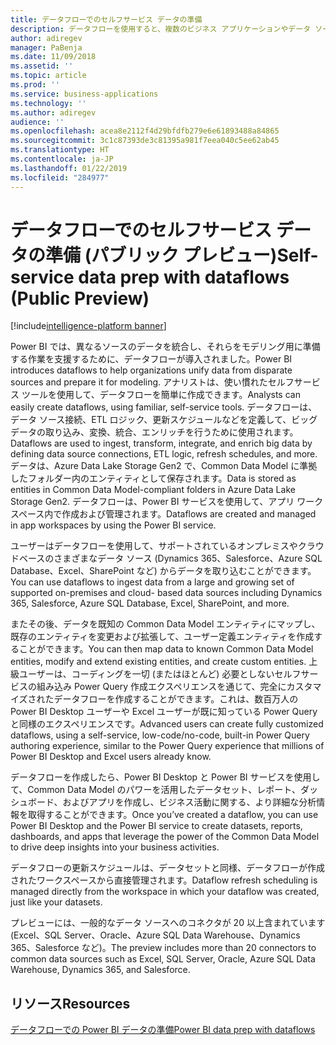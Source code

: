 ```yaml
---
title: データフローでのセルフサービス データの準備
description: データフローを使用すると、複数のビジネス アプリケーションやデータ ソースにまたがったデータからビジネス分析を開発する際の時間、複雑さ、およびコストを削減できます。
author: adiregev
manager: PaBenja
ms.date: 11/09/2018
ms.assetid: ''
ms.topic: article
ms.prod: ''
ms.service: business-applications
ms.technology: ''
ms.author: adiregev
audience: ''
ms.openlocfilehash: acea8e2112f4d29bfdfb279e6e61893488a84865
ms.sourcegitcommit: 3c1c87393de3c81395a981f7eea040c5ee62ab45
ms.translationtype: HT
ms.contentlocale: ja-JP
ms.lasthandoff: 01/22/2019
ms.locfileid: "284977"
---
```

# <a name="self-service-data-prep-with-dataflows-public-preview"></a><span data-ttu-id="33dc3-103">データフローでのセルフサービス データの準備 (パブリック プレビュー)</span><span class="sxs-lookup"><span data-stu-id="33dc3-103">Self-service data prep with dataflows (Public Preview)</span></span>

[!include[intelligence-platform banner](../../includes/intelligence-platform.md)]



<span data-ttu-id="33dc3-104">Power BI では、異なるソースのデータを統合し、それらをモデリング用に準備する作業を支援するために、データフローが導入されました。</span><span class="sxs-lookup"><span data-stu-id="33dc3-104">Power BI introduces dataflows to help organizations unify data from disparate sources and prepare it for modeling.</span></span> <span data-ttu-id="33dc3-105">アナリストは、使い慣れたセルフサービス ツールを使用して、データフローを簡単に作成できます。</span><span class="sxs-lookup"><span data-stu-id="33dc3-105">Analysts can easily create dataflows, using familiar, self-service tools.</span></span> <span data-ttu-id="33dc3-106">データフローは、データ ソース接続、ETL ロジック、更新スケジュールなどを定義して、ビッグデータの取り込み、変換、統合、エンリッチを行うために使用されます。</span><span class="sxs-lookup"><span data-stu-id="33dc3-106">Dataflows are used to ingest, transform, integrate, and enrich big data by defining data source connections, ETL logic, refresh schedules, and more.</span></span> <span data-ttu-id="33dc3-107">データは、Azure Data Lake Storage Gen2 で、Common Data Model に準拠したフォルダー内のエンティティとして保存されます。</span><span class="sxs-lookup"><span data-stu-id="33dc3-107">Data is stored as entities in Common Data Model-compliant folders in Azure Data Lake Storage Gen2.</span></span> <span data-ttu-id="33dc3-108">データフローは、Power BI サービスを使用して、アプリ ワークスペース内で作成および管理されます。</span><span class="sxs-lookup"><span data-stu-id="33dc3-108">Dataflows are created and managed in app workspaces by using the Power BI service.</span></span>   

<span data-ttu-id="33dc3-109">ユーザーはデータフローを使用して、サポートされているオンプレミスやクラウドベースのさまざまなデータ ソース (Dynamics 365、Salesforce、Azure SQL Database、Excel、SharePoint など) からデータを取り込むことができます。</span><span class="sxs-lookup"><span data-stu-id="33dc3-109">You can use dataflows to ingest data from a large and growing set of supported on-premises and cloud- based data sources including Dynamics 365, Salesforce, Azure SQL Database, Excel, SharePoint, and more.</span></span>

<span data-ttu-id="33dc3-110">またその後、データを既知の Common Data Model エンティティにマップし、既存のエンティティを変更および拡張して、ユーザー定義エンティティを作成することができます。</span><span class="sxs-lookup"><span data-stu-id="33dc3-110">You can then map data to known Common Data Model entities, modify and extend existing entities, and create custom entities.</span></span> <span data-ttu-id="33dc3-111">上級ユーザーは、コーディングを一切 (またはほとんど) 必要としないセルフサービスの組み込み Power Query 作成エクスペリエンスを通じて、完全にカスタマイズされたデータフローを作成することができます。これは、数百万人の Power BI Desktop ユーザーや Excel ユーザーが既に知っている Power Query と同様のエクスペリエンスです。</span><span class="sxs-lookup"><span data-stu-id="33dc3-111">Advanced users can create fully customized dataflows, using a self-service, low-code/no-code, built-in Power Query authoring experience, similar to the Power Query experience that millions of Power BI Desktop and Excel users already know.</span></span>  

<span data-ttu-id="33dc3-112">データフローを作成したら、Power BI Desktop と Power BI サービスを使用して、Common Data Model のパワーを活用したデータセット、レポート、ダッシュボード、およびアプリを作成し、ビジネス活動に関する、より詳細な分析情報を取得することができます。</span><span class="sxs-lookup"><span data-stu-id="33dc3-112">Once you’ve created a dataflow, you can use Power BI Desktop and the Power BI service to create datasets, reports, dashboards, and apps that leverage the power of the Common Data Model to drive deep insights into your business activities.</span></span> 

<span data-ttu-id="33dc3-113">データフローの更新スケジュールは、データセットと同様、データフローが作成されたワークスペースから直接管理されます。</span><span class="sxs-lookup"><span data-stu-id="33dc3-113">Dataflow refresh scheduling is managed directly from the workspace in which your dataflow was created, just like your datasets.</span></span> 

<span data-ttu-id="33dc3-114">プレビューには、一般的なデータ ソースへのコネクタが 20 以上含まれています (Excel、SQL Server、Oracle、Azure SQL Data Warehouse、Dynamics 365、Salesforce など)。</span><span class="sxs-lookup"><span data-stu-id="33dc3-114">The preview includes more than 20 connectors to common data sources such as Excel, SQL Server, Oracle, Azure SQL Data Warehouse, Dynamics 365, and Salesforce.</span></span> 

## <a name="resources"></a><span data-ttu-id="33dc3-115">リソース</span><span class="sxs-lookup"><span data-stu-id="33dc3-115">Resources</span></span>
[<span data-ttu-id="33dc3-116">データフローでの Power BI データの準備</span><span class="sxs-lookup"><span data-stu-id="33dc3-116">Power BI data prep with dataflows</span></span>](https://docs.microsoft.com/en-us/power-bi/service-dataflows-overview)
